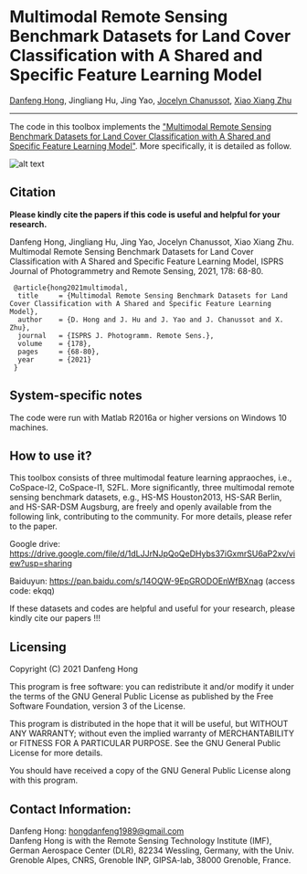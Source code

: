 # Multimodal Remote Sensing Benchmark Datasets for Land Cover Classification with A Shared and Specific Feature Learning Model

[Danfeng Hong](https://sites.google.com/view/danfeng-hong), Jingliang Hu, Jing Yao, [Jocelyn Chanussot](http://jocelyn-chanussot.net/), [Xiao Xiang Zhu](https://scholar.google.com/citations?user=CNakdIgAAAAJ&hl=zh-CN)

___________

The code in this toolbox implements the ["Multimodal Remote Sensing Benchmark Datasets for Land Cover Classification with A Shared and Specific Feature Learning Model"](https://www.sciencedirect.com/science/article/pii/S0924271621001362). More specifically, it is detailed as follow.

![alt text](./data.PNG)


Citation
---------------------

**Please kindly cite the papers if this code is useful and helpful for your research.**

Danfeng Hong, Jingliang Hu, Jing Yao, Jocelyn Chanussot, Xiao Xiang Zhu. Multimodal Remote Sensing Benchmark Datasets for Land Cover Classification with A Shared and Specific Feature Learning Model, ISPRS Journal of Photogrammetry and Remote Sensing, 2021, 178: 68-80.

     @article{hong2021multimodal,
      title     = {Multimodal Remote Sensing Benchmark Datasets for Land Cover Classification with A Shared and Specific Feature Learning Model},
      author    = {D. Hong and J. Hu and J. Yao and J. Chanussot and X. Zhu},
      journal   = {ISPRS J. Photogramm. Remote Sens.},
      volume    = {178},
      pages     = {68-80},
      year      = {2021}
     }

System-specific notes
---------------------
The code were run with Matlab R2016a or higher versions on Windows 10 machines.

How to use it?
---------------------
This toolbox consists of three multimodal feature learning appraoches, i.e., CoSpace-l2, CoSpace-l1, S2FL. More significantly, three multimodal remote sensing benchmark datasets, e.g., HS-MS Houston2013, HS-SAR Berlin, and HS-SAR-DSM Augsburg, are freely and openly available from the following link, contributing to the community. For more details, please refer to the paper.

Google drive: https://drive.google.com/file/d/1dLJJrNJpQoQeDHybs37iGxmrSU6aP2xv/view?usp=sharing

Baiduyun: https://pan.baidu.com/s/14OQW-9EpGRODOEnWfBXnag (access code: ekqq)

If these datasets and codes are helpful and useful for your research, please kindly cite our papers !!!

Licensing
---------

Copyright (C) 2021 Danfeng Hong

This program is free software: you can redistribute it and/or modify it under the terms of the GNU General Public License as published by the Free Software Foundation, version 3 of the License.

This program is distributed in the hope that it will be useful, but WITHOUT ANY WARRANTY; without even the implied warranty of MERCHANTABILITY or FITNESS FOR A PARTICULAR PURPOSE. See the GNU General Public License for more details.

You should have received a copy of the GNU General Public License along with this program.

Contact Information:
--------------------

Danfeng Hong: hongdanfeng1989@gmail.com<br>
Danfeng Hong is with the Remote Sensing Technology Institute (IMF), German Aerospace Center (DLR), 82234 Wessling, Germany,
                with the Univ. Grenoble Alpes, CNRS, Grenoble INP, GIPSA-lab, 38000 Grenoble, France.
